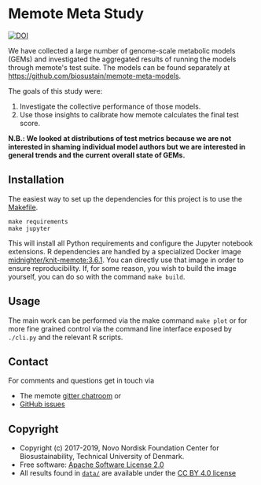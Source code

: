 # Memote Meta Study

[![DOI](https://zenodo.org/badge/100613212.svg)](https://zenodo.org/badge/latestdoi/100613212)

We have collected a large number of genome-scale metabolic models (GEMs) and
investigated the aggregated results of running the models through memote's test
suite. The models can be found separately at
https://github.com/biosustain/memote-meta-models.

The goals of this study were:

1. Investigate the collective performance of those models.
2. Use those insights to calibrate how memote calculates the final test score.

**N.B.: We looked at distributions of test metrics because we are not interested
in shaming individual model authors but we are interested in general trends and
the current overall state of GEMs.**

## Installation

The easiest way to set up the dependencies for this project is to use the
[Makefile](Makefile).

```
make requirements
make jupyter
```

This will install all Python requirements and configure the Jupyter notebook
extensions. R dependencies are handled by a specialized Docker image
[midnighter/knit-memote:3.6.1](https://hub.docker.com/r/midnighter/knit-memote).
You can directly use that image in order to ensure reproducibility. If, for some
reason, you wish to build the image yourself, you can do so with the command
`make build`.

## Usage

The main work can be performed via the make command `make plot` or for
more fine grained control via the command line interface exposed by
`./cli.py` and the relevant R scripts.

## Contact

For comments and questions get in touch via

* The memote [gitter chatroom](https://gitter.im/opencobra/memote) or
* [GitHub issues](https://github.com/biosustain/memote-meta-study/issues/new)

## Copyright

* Copyright (c) 2017-2019, Novo Nordisk Foundation Center for Biosustainability,
  Technical University of Denmark.
* Free software: [Apache Software License 2.0](LICENSE)
* All results found in [`data/`](data/) are available under the [CC BY 4.0
  license](https://creativecommons.org/licenses/by/4.0/)

